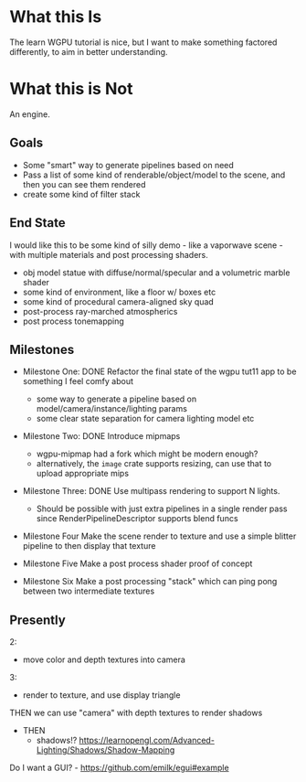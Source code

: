 # What this Is

The learn WGPU tutorial is nice, but I want to make something factored differently, to aim in better understanding.

# What this is Not

An engine.

## Goals

- Some "smart" way to generate pipelines based on need
- Pass a list of some kind of renderable/object/model to the scene, and then you can see them rendered
- create some kind of filter stack

## End State

I would like this to be some kind of silly demo - like a vaporwave scene - with multiple materials and post processing shaders.

- obj model statue with diffuse/normal/specular and a volumetric marble shader
- some kind of environment, like a floor w/ boxes etc
- some kind of procedural camera-aligned sky quad
- post-process ray-marched atmospherics
- post process tonemapping


## Milestones

- Milestone One: DONE
Refactor the final state of the wgpu tut11 app to be something I feel comfy about
	- some way to generate a pipeline based on model/camera/instance/lighting params
	- some clear state separation for camera lighting model etc

- Milestone Two: DONE
Introduce mipmaps
	- wgpu-mipmap had a fork which might be modern enough?
	- alternatively, the `image` crate supports resizing, can use that to upload appropriate mips

- Milestone Three: DONE
Use multipass rendering to support N lights.
	- Should be possible with just extra pipelines in a single render pass since RenderPipelineDescriptor supports blend funcs

- Milestone Four
Make the scene render to texture and use a simple blitter pipeline to then display that texture

- Milestone Five
Make a post process shader proof of concept

- Milestone Six
Make a post processing "stack" which can ping pong between two intermediate textures

## Presently

2:
- move color and depth textures into camera

3:
- render to texture, and use display triangle

THEN we can use "camera" with depth textures to render shadows


- THEN
	- shadows!?
	https://learnopengl.com/Advanced-Lighting/Shadows/Shadow-Mapping

Do I want a GUI?
	- https://github.com/emilk/egui#example
